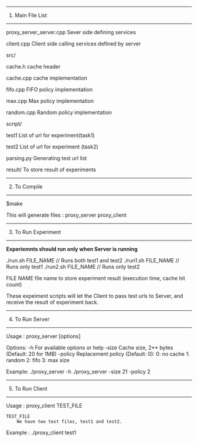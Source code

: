 --------------------
1. Main File List
--------------------
proxy_server_server.cpp	Sever side defining services

client.cpp		Client side calling services defined by server

src/

cache.h			cache header

cache.cpp		cache implementation

fifo.cpp		FIFO policy implementation

max.cpp			Max policy implementation

random.cpp		Random policy implementation

script/

test1			List of url for experiment(task1)

test2			List of url for experiment (task2)

parsing.py		Generating test url list

result/			To store result of experiments


--------------------
2. To Compile
--------------------

$make

This will generate files :
	proxy_server
	proxy_client

--------------------
3. To Run Experiment
--------------------

**Experiemnts should run only when Server is running**

./run.sh FILE_NAME		// Runs both test1 and test2
./run1.sh FILE_NAME		// Runs only test1
./run2.sh FILE_NAME		// Runs only test2

FILE NAME
	file name to store experiment result (execution time, cache hit count)

These expeiment scripts will let the Client to pass test urls to Server, and receive the result of experiment back.



--------------------
4. To Run Server
--------------------

Usage : proxy_server [options] 

Options:
	-h		For available options or help
	-size 	<num> 	Cache size, 2**<num> bytes (Default: 20 for 1MB)
	-policy <num> 	Replacement policy (Default: 0):
			0: 	no cache
			1: 	random
			2: 	fifo
			3: 	max size

Example: ./proxy_server -h
	 ./proxy_server -size 21 -policy 2


--------------------
5. To Run Client
--------------------

Usage : proxy_client TEST_FILE

	TEST_FILE
		We have two test files, test1 and test2.

Example : ./proxy_client test1

















